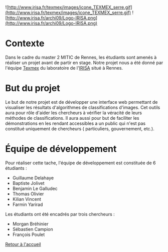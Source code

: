 ![http://www.irisa.fr/texmex/images/icone_TEXMEX_serre.gif](http://www.irisa.fr/texmex/images/icone_TEXMEX_serre.gif)      ![http://www.irisa.fr/archi09/Logo-IRISA.png](http://www.irisa.fr/archi09/Logo-IRISA.png)

# Contexte #

Dans le cadre du master 2 MITIC de Rennes, les étudiants sont amenés à réaliser un projet avant de partir en stage. Notre projet nous a été donné par l'équipe [Texmex](http://www.irisa.fr/texmex/) du laboratoire de l'[IRISA](http://www.irisa.fr) situé à Rennes.

# But du projet #

Le but de notre projet est de développer une interface web permettant de visualiser les résultats d'algorithmes de classifications d'images. Cet outils aura pour rôle d'aider les chercheurs à vérifier la véracité de leurs méthodes de classifications. Il aura aussi pour but de faciliter les démonstrations en les rendant accessibles a un public qui n'est pas constitué uniquement de chercheurs ( particuliers, gouvernement, etc.).

# Équipe de développement #


Pour réaliser cette tache, l'équipe de développement est constituée de 6 étudiants :

  * Guillaume Delahaye
  * Baptiste Jolivet
  * Benjamin Le Galludec
  * Thomas Olivier
  * Kilian Vincent
  * Farmin Yarirad

Les étudiants ont été encadrés par trois chercheurs :
  * Morgan Bréhinier
  * Sébastien Campion
  * François Poulet


[Retour à l'accueil](http://code.google.com/p/mitic-projet-2/wiki/accueil)